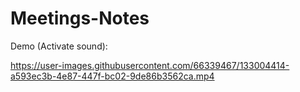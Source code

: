 # Meetings-Notes
Demo (Activate sound):

https://user-images.githubusercontent.com/66339467/133004414-a593ec3b-4e87-447f-bc02-9de86b3562ca.mp4

